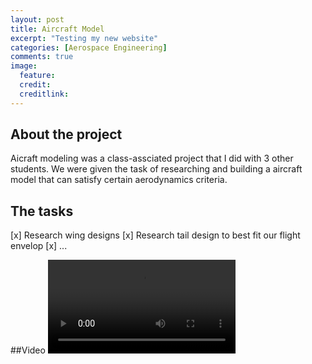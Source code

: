 ```yaml
---
layout: post
title: Aircraft Model
excerpt: "Testing my new website"
categories: [Aerospace Engineering]
comments: true
image:
  feature:
  credit:
  creditlink:
---
```

## About the project
Aicraft modeling was a class-assciated project that I did with 3 other students. We were given the task of
researching and building a aircraft model that can satisfy certain aerodynamics criteria.

## The tasks
[x] Research wing designs
[x] Research tail design to best fit our flight envelop
[x] ...

##Video
<video src="https://www.youtube.com/watch?v=akVvM-yCVJY">
